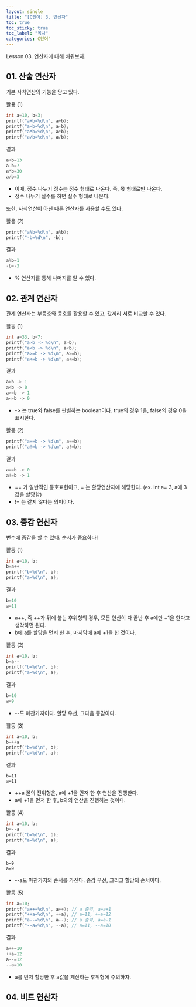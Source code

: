 ```yaml
---
layout: single
title: "[C언어] 3. 연산자"
toc: true
toc_sticky: true
toc_label: "목차"
categories: C언어"
---
```

Lesson 03. 연산자에 대해 배워보자.


## 01. 산술 연산자

기본 사칙연산의 기능을 담고 있다.

활용 (1)
~~~c
int a=10, b=3;
printf("a+b=%d\n", a+b);
printf("a-b=%d\n", a-b);
printf("a*b=%d\n", a*b);
printf("a/b=%d\n", a/b);
~~~

결과
~~~c
a+b=13
a-b=7
a*b=30
a/b=3
~~~
* 이때, 정수 나누기 정수는 정수 형태로 나온다. 즉, 몫 형태로만 나온다.
* 정수 나누기 실수를 하면 실수 형태로 나온다.


또한, 사칙연산이 아닌 다른 연산자를 사용할 수도 있다.

활용 (2)
~~~c
printf("a%b=%d\n", a%b);
printf("-b=%d\n", -b);
~~~

결과
~~~c
a%b=1
-b=-3
~~~
* % 연산자를 통해 나머지를 알 수 있다.


## 02. 관계 연산자

관계 연산자는 부등호와 등호를 활용할 수 있고, 값끼리 서로 비교할 수 있다.

활동 (1)
~~~c
int a=33, b=7;
printf("a>b -> %d\n", a>b);
printf("a<b -> %d\n", a<b);
printf("a>=b -> %d\n", a>=b);
printf("a<=b -> %d\n", a<=b);
~~~


결과
~~~c
a>b -> 1
a<b -> 0
a>=b -> 1
a<=b -> 0
~~~
* -> 는 true와 false를 판별하는 boolean이다. true의 경우 1을, false의 경우 0을 표시한다.


활동 (2)
~~~c
printf("a==b -> %d\n", a==b);
printf("a!=b -> %d\n", a!=b);
~~~

결과
~~~c
a==b -> 0
a!=b -> 1
~~~
* == 가 일반적인 등호표현이고, = 는 할당연산자에 해당한다. (ex. int a= 3, a에 3 값을 할당함)
* != 는 같지 않다는 의미이다.


## 03. 증감 연산자

변수에 증감을 할 수 있다. 순서가 중요하다!

활동 (1)
~~~c
int a=10, b;
b=a++
printf("b=%d\n", b);
printf("a=%d\n", a);
~~~

결과
~~~c
b=10
a=11
~~~
* a++, 즉 ++가 뒤에 붙는 후위형의 경우, 모든 연산이 다 끝난 후 a에만 +1을 한다고 생각하면 된다.
* b에 a를 할당을 먼저 한 후, 마지막에 a에 +1을 한 것이다.


활동 (2)
~~~c
int a=10, b;
b=a--
printf("b=%d\n", b);
printf("a=%d\n", a);
~~~

결과
~~~c
b=10
a=9
~~~
* --도 마찬가지이다. 할당 우선, 그다음 증감이다.


활동 (3)
~~~c
int a=10, b;
b=++a
printf("b=%d\n", b);
printf("a=%d\n", a);
~~~

결과
~~~
b=11
a=11
~~~
* ++a 꼴의 전위형은, a에 +1을 먼저 한 후 연산을 진행한다.
* a에 +1을 먼저 한 후, b와의 연산을 진행하는 것이다.


활동 (4)
~~~c
int a=10, b;
b=--a
printf("b=%d\n", b);
printf("a=%d\n", a);
~~~

결과
~~~
b=9
a=9
~~~
* --a도 마찬가지의 순서를 가진다. 증감 우선, 그리고 할당의 순서이다.

활동 (5)
~~~c
int a=10;
printf("a++=%d\n", a++); // a 출력, a=a+1
printf("++a=%d\n", ++a); // a=11, ++a=12
printf("a--=%d\n", a--); // a 출력, a=a-1
printf("--a=%d\n", --a); // a=11, --a=10
~~~

결과
~~~c
a++=10
++a=12
a--=12
--a=10
~~~
* a를 먼저 할당한 후 a값을 계산하는 후위형에 주의하자.


## 04. 비트 연산자
